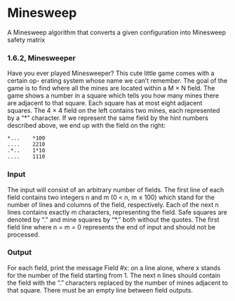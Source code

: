 # Minesweep
A Minesweep algorithm that converts a given configuration into Minesweep safety matrix

### 1.6.2, Minesweeper

Have you ever played Minesweeper? This cute little game comes with a certain op-
erating system whose name we can’t remember. The goal of the game is to find where
all the mines are located within a M × N field.
The game shows a number in a square which tells you how many mines there are
adjacent to that square. Each square has at most eight adjacent squares. The 4 × 4 field
on the left contains two mines, each represented by a “*” character. If we represent the
same field by the hint numbers described above, we end up with the field on the right:

    *...    *100
    ....    2210
    .*..    1*10
    ....    1110

### Input
The input will consist of an arbitrary number of fields. The first line of each field
contains two integers n and m (0 < n, m ≤ 100) which stand for the number of lines
and columns of the field, respectively. Each of the next n lines contains exactly m
characters, representing the field.
Safe squares are denoted by “.” and mine squares by “*,” both without the quotes.
The first field line where n = m = 0 represents the end of input and should not be
processed.

### Output
For each field, print the message Field #x: on a line alone, where x stands for the
number of the field starting from 1. The next n lines should contain the field with the
“.” characters replaced by the number of mines adjacent to that square. There must
be an empty line between field outputs.


